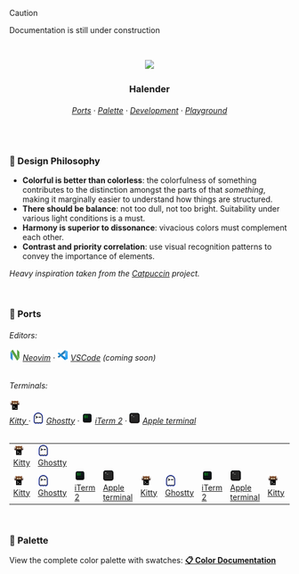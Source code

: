 > [!CAUTION]
> Documentation is still under construction

&nbsp;

<p align="center">
  <img src="https://raw.githubusercontent.com/deniskabana/halender/main/assets/docs/palette-stripe.png" width="400" />
</p>

<h3 align="center">
 Halender
</h3>

<h6 align="center">
  <a href="https://github.com/deniskabana/halender#-ports">Ports</a>
  ·
  <a href="https://github.com/deniskabana/halender#-palette">Palette</a>
  ·
  <a href="https://github.com/catppuccin/catppuccin/tree/main/dev">Development</a>
  ·
  <a href="#">Playground</a>
</h6>

&nbsp;

### 🧠 Design Philosophy

- **Colorful is better than colorless**: the colorfulness of something contributes to the distinction amongst the parts
  of that _something_, making it marginally easier to understand how things are structured.
- **There should be balance**: not too dull, not too bright. Suitability under various light conditions is a must.
- **Harmony is superior to dissonance**: vivacious colors must complement each other.
- **Contrast and priority correlation**: use visual recognition patterns to convey the importance of elements.

_Heavy inspiration taken from the [Catpuccin](https://github.com/catppuccin/catppuccin) project._

&nbsp;

### 📀 Ports

<h6>
Editors:
<br /></br />
<a href="./editors/nvim/"><img src="./assets/logos/logo-neovim.png" height="20" /></a>
<a href="./editors/nvim/">Neovim</a>
·
<a href="./editors/vscode/"><img src="./assets/logos/logo-vscode.png" height="20" /></a>
<a href="./editors/vscode/">VSCode</a>
<i>(coming soon)</i>
</h6>

<h6>
Terminals:
<br /></br />
<a href="./terminals/kitty/" display="block" width="100" align="center">
  <img src="./assets/logos/logo-kitty.png" height="20" /><br />
  Kitty
</a>
·
<a href="./terminals/ghostty/"><img src="./assets/logos/logo-ghostty.png" height="20" /></a>
<a href="./terminals/ghostty/">Ghostty</a>
·
<a href="./terminals/iterm2/"><img src="./assets/logos/logo-iterm.png" height="20" /></a>
<a href="./terminals/iterm2/">iTerm 2</a>
·
<a href="./terminals/apple-terminal/"><img src="./assets/logos/logo-apple-terminal.png" height="20" /></a>
<a href="./terminals/apple-terminal/">Apple terminal</a>
</h6>

<table>
  <tr>
    <td>
      <a href="./terminals/kitty/" display="block" width="100" align="center">
        <img src="./assets/logos/logo-kitty.png" height="20" /><br />
        Kitty
      </a>
    </td>
    <td>
      <a href="./terminals/ghostty/"><img src="./assets/logos/logo-ghostty.png" height="20" /></a>
      <a href="./terminals/ghostty/">Ghostty</a>
    </td>
  </tr>
  <tr>
    <td>
      <a href="./terminals/kitty/"><img src="./assets/logos/logo-kitty.png" height="20" /></a>
      <a href="./terminals/kitty/">Kitty</a>
    </td>
    <td>
      <a href="./terminals/ghostty/"><img src="./assets/logos/logo-ghostty.png" height="20" /></a>
      <a href="./terminals/ghostty/">Ghostty</a>
    </td>
    <td>
      <a href="./terminals/iterm2/"><img src="./assets/logos/logo-iterm.png" height="20" /></a>
      <a href="./terminals/iterm2/">iTerm 2</a>
    </td>
    <td>
      <a href="./terminals/apple-terminal/"><img src="./assets/logos/logo-apple-terminal.png" height="20" /></a>
      <a href="./terminals/apple-terminal/">Apple terminal</a>
    </td>
    <td>
      <a href="./terminals/kitty/"><img src="./assets/logos/logo-kitty.png" height="20" /></a>
      <a href="./terminals/kitty/">Kitty</a>
    </td>
    <td>
      <a href="./terminals/ghostty/"><img src="./assets/logos/logo-ghostty.png" height="20" /></a>
      <a href="./terminals/ghostty/">Ghostty</a>
    </td>
    <td>
      <a href="./terminals/iterm2/"><img src="./assets/logos/logo-iterm.png" height="20" /></a>
      <a href="./terminals/iterm2/">iTerm 2</a>
    </td>
    <td>
      <a href="./terminals/apple-terminal/"><img src="./assets/logos/logo-apple-terminal.png" height="20" /></a>
      <a href="./terminals/apple-terminal/">Apple terminal</a>
    </td>
    <td>
      <a href="./terminals/kitty/"><img src="./assets/logos/logo-kitty.png" height="20" /></a>
      <a href="./terminals/kitty/">Kitty</a>
    </td>
    <td>
      <a href="./terminals/ghostty/"><img src="./assets/logos/logo-ghostty.png" height="20" /></a>
      <a href="./terminals/ghostty/">Ghostty</a>
    </td>
    <td>
      <a href="./terminals/iterm2/"><img src="./assets/logos/logo-iterm.png" height="20" /></a>
      <a href="./terminals/iterm2/">iTerm 2</a>
    </td>
    <td>
      <a href="./terminals/apple-terminal/"><img src="./assets/logos/logo-apple-terminal.png" height="20" /></a>
      <a href="./terminals/apple-terminal/">Apple terminal</a>
    </td>
  </tr>
</table>

&nbsp;

### 🎨 Palette

View the complete color palette with swatches: **[📋 Color Documentation](docs/colors.md)**
